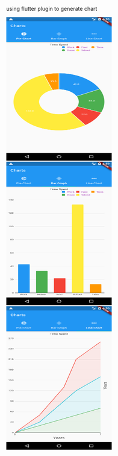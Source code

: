 using flutter plugin to generate chart

<div>
<span>
<img src="Screenshot_1592226858.png" height=380 width=280>
</span>
<span><img src="Screenshot_1592226866.png" height=380 width=280></span>
<img src="Screenshot_1592226874.png" height=380 width=280 >
</div>
